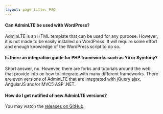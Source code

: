 ```yaml
---
layout: page title: FAQ
---
```


#### Can AdminLTE be used with WordPress?

AdminLTE is an HTML template that can be used for any purpose. However, it is not made to be easily installed on
WordPress. It will require some effort and enough knowledge of the WordPress script to do so.

#### Is there an integration guide for PHP frameworks such as Yii or Symfony?

Short answer, no. However, there are forks and tutorials around the web that provide info on how to integrate with many
different frameworks. There are even versions of AdminLTE that are integrated with jQuery ajax, AngularJS and/or MVC5
ASP .NET.

#### How do I get notified of new AdminLTE versions?

You may watch the [releases on GitHub](https://github.com/ColorlibHQ/AdminLTE).
